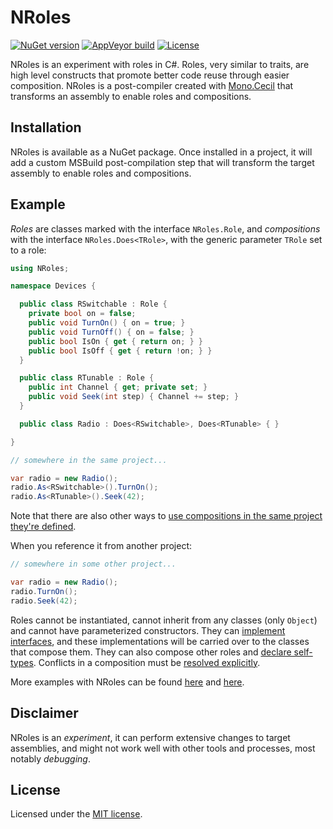 # NRoles

[![NuGet version](http://img.shields.io/nuget/v/NRoles.svg)](https://www.nuget.org/packages/NRoles/)
[![AppVeyor build](https://img.shields.io/appveyor/ci/jordao76/nroles.svg)](https://ci.appveyor.com/project/jordao76/nroles)
[![License](http://img.shields.io/:license-mit-blue.svg)](https://github.com/jordao76/nroles/blob/master/LICENSE.txt)

NRoles is an experiment with roles in C#. Roles, very similar to traits, are high level constructs that promote better code reuse through easier composition. NRoles is a post-compiler created with [Mono.Cecil](http://www.mono-project.com/Cecil) that transforms an assembly to enable roles and compositions.

## Installation

NRoles is available as a NuGet package. Once installed in a project, it will add a custom MSBuild post-compilation step that will transform the target assembly to enable roles and compositions.

## Example

_Roles_ are classes marked with the interface `NRoles.Role`, and _compositions_ with the interface `NRoles.Does<TRole>`, with the generic parameter `TRole` set to a role:

```cs
using NRoles;

namespace Devices {

  public class RSwitchable : Role {
    private bool on = false;
    public void TurnOn() { on = true; }
    public void TurnOff() { on = false; }
    public bool IsOn { get { return on; } }
    public bool IsOff { get { return !on; } }
  }

  public class RTunable : Role {
    public int Channel { get; private set; }
    public void Seek(int step) { Channel += step; }
  }

  public class Radio : Does<RSwitchable>, Does<RTunable> { }

}

// somewhere in the same project...

var radio = new Radio();
radio.As<RSwitchable>().TurnOn();
radio.As<RTunable>().Seek(42);
```

Note that there are also other ways to [use compositions in the same project they're defined](WorkInTheSameProject.md).

When you reference it from another project:

```cs
// somewhere in some other project...

var radio = new Radio();
radio.TurnOn();
radio.Seek(42);
```

Roles cannot be instantiated, cannot inherit from any classes (only `Object`) and cannot have parameterized constructors. They can [implement interfaces](ImplementInterfaces.md), and these implementations will be carried over to the classes that compose them. They can also compose other roles and [declare self-types](SelfTypes.md). Conflicts in a composition must be [resolved explicitly](ResolveConflicts.md).

More examples with NRoles can be found [here](http://codecrafter.blogspot.com/2011/05/nroles-experiment-with-roles-in-c.html) and [here](http://codecrafter.blogspot.com/2011/06/dci-example-with-nroles.html).

## Disclaimer

NRoles is an _experiment_, it can perform extensive changes to target assemblies, and might not work well with other tools and processes, most notably _debugging_.

## License

Licensed under the [MIT license](https://github.com/jordao76/nroles/blob/master/LICENSE.txt).
